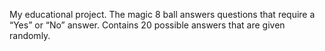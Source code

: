 My educational project.
The magic 8 ball answers questions that require a “Yes” or “No” answer. Contains 20 possible answers that are given randomly.
